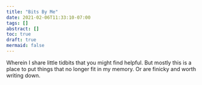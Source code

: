 ```yaml
---
title: "Bits By Me"
date: 2021-02-06T11:33:10-07:00
tags: []
abstract: []
toc: true
draft: true
mermaid: false
---
```

Wherein I share little tidbits that you might find helpful. But mostly this is a place to put things that no longer fit in my memory. Or are finicky and worth writing down.
